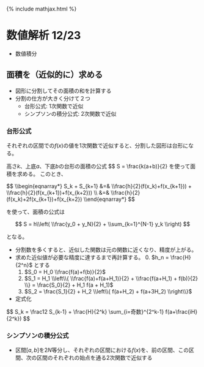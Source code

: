 {% include mathjax.html %}
# 数値解析 12/23
* 数値積分

## 面積を（近似的に）求める
* 図形に分割してその面積の和を計算する
* 分割の仕方が大きく分けて２つ
  * 台形公式: 1次関数で近似
  * シンプソンの積分公式: 2次関数で近似

### 台形公式
それぞれの区間での$f(x)$の値を1次関数で近似すると、分割した図形は台形になる。

高さ$k$、上底$a$、下底$b$の台形の面積の公式
$$ S = \frac{k(a+b)}{2}
を使って面積を求める。
このとき、

<div> $$ \\begin{eqnarray*}
S_k + S_{k+1} &=& \\frac{h}{2}(f(x_k)+f(x_{k+1})) + \\frac{h}{2}(f(x_{k+1})+f(x_{k+2})) \\
&=& \\frac{h}{2}(f(x_k)+2f(x_{k+1})+f(x_{k+2})
\\end{eqnarray*} $$ </div>

を使って、面積の公式は

$$
S = h\\left( \\frac{y_0 + y_N}{2} + \\sum_{k=1}^{N-1} y_k \\right)
$$

となる。

* 分割数を多くすると、近似した関数は元の関数に近くなり、精度が上がる。
* 求めた近似値が必要な精度に達するまで再計算する。
  0. $h_n = \frac{H}{2^n}$ とする
  1. <span> $S_0 = H_0 \\frac{f(a)+f(b)}{2}$
  2. $S_1 = H_1 \\left\\{ \\frac{f(a)+f(a+H_1)}{2} + \\frac{f(a+H_1) + f(b)}{2} \\} = \frac{S_0}{2} + H_1 f(a + H_1)$ </span>
  3. <span> $S_2 = \frac{S_1}{2} + H_2 \\left\\{ f(a+H_2) + f(a+3H_2) \\right\\}$ </span>
* 定式化

<div> $$
S_k = \frac12 S_{k-1} + \frac{H}{2^k} \sum_{i=奇数}^{2^k-1} f(a+\frac{iH}{2^k})
$$ </div>

### シンプソンの積分公式
* 区間$[a,b]$を$2N$等分し、それぞれの区間における$f(x)$を、前の区間、この区間、次の区間のそれぞれの始点を通る2次関数で近似する
